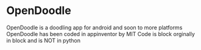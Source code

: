 # OpenDoodle
OpenDoodle is a doodling app for android and soon to more platforms
OpenDoodle has been coded in appinventor by MIT
Code is block orginally in block and is NOT in python 
